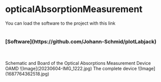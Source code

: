 # opticalAbsorptionMeasurement
You can load the software to the project with this link<br/><br/>
<h3>[Software](https://github.com/Johann-Schmid/plotLabjack)</h3><br/><br/>
Schematic and Board of the Optical Absorptions Measurement Device OAMD
![Image](20230604-IMG_1222.jpg)
The complete device
![Image](1687764362518.jpg)

